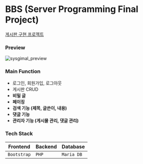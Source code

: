 # BBS (Server Programming Final Project)
[게시판 구현 프로젝트](https://transferhwang.tistory.com/search/%EA%B2%8C%EC%8B%9C%ED%8C%90%20%EB%A7%8C%EB%93%A4%EA%B8%B0)

### Preview
![sysgimal_preview](./img/sysgimal_preview.png)

### Main Function
- 로그인, 회원가입, 로그아웃
- 게시판 CRUD
- <b>비밀 글</b>
- <b>페이징</b>
- <b>검색 기능 (제목, 글쓴이, 내용)</b>
- <b>댓글 기능</b>
- <b>관리자 기능 (게시물 관리, 댓글 관리)</b>

### Tech Stack
|Frontend       |Backend      |Database       |                   
|---------------|-------------|---------------|
|`Bootstrap`    |`PHP`        |`Maria DB`     |       

